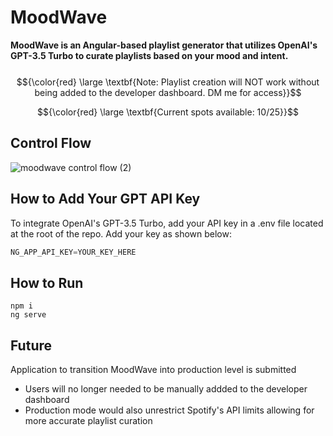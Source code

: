 # MoodWave

**MoodWave is an Angular-based playlist generator that utilizes OpenAI's GPT-3.5 Turbo to curate playlists based on your mood and intent.**
\
\
$${\color{red} \large \textbf{Note: Playlist creation will NOT work without being added to the developer dashboard. DM me for access}}$$

$${\color{red} \large \textbf{Current spots available: 10/25}}$$


## Control Flow
![moodwave control flow (2)](https://github.com/SaiPaladugu/moodWave/assets/50923875/4f5493a6-32a2-4b96-acdf-37cde48a9ff3)

## How to Add Your GPT API Key
To integrate OpenAI's GPT-3.5 Turbo, add your API key in a .env file located at the root of the repo. Add your key as shown below:
```typescript
NG_APP_API_KEY=YOUR_KEY_HERE
```

## How to Run
```console
npm i
ng serve
```

## Future
Application to transition MoodWave into production level is submitted
- Users will no longer needed to be manually addded to the developer dashboard
- Production mode would also unrestrict Spotify's API limits allowing for more accurate playlist curation
